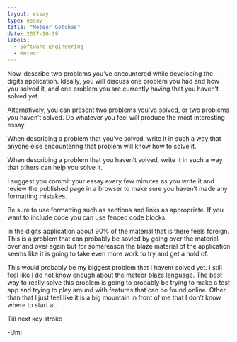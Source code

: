 ```yaml
---
layout: essay
type: essay
title: "Meteor Gotchas"
date: 2017-10-19
labels:
  - Software Engineering
  - Meteor
---
```


Now, describe two problems you’ve encountered while developing the digits application. Ideally, you will discuss one problem you had and how you solved it, and one problem you are currently having that you haven’t solved yet.

Alternatively, you can present two problems you’ve solved, or two problems you haven’t solved. Do whatever you feel will produce the most interesting essay.

When describing a problem that you’ve solved, write it in such a way that anyone else encountering that problem will know how to solve it.

When describing a problem that you haven’t solved, write it in such a way that others can help you solve it.

I suggest you commit your essay every few minutes as you write it and review the published page in a browser to make sure you haven’t made any formatting mistakes.

Be sure to use formatting such as sections and links as appropriate. If you want to include code you can use fenced code blocks.

In the digits application about 90% of the material that is there feels foreign. This is a problem that can probably be sovled by going over the material over and over again but for somereason the blaze material of the application seems like it is going to take even more work to try and get a hold of. 

This would probably be my biggest problem that I havent solved yet. I still feel like I do not know enough about the meteor blaze language. The best way to really solve this problem is going to probably be trying to make a test app and trying to play around with features that can be found online. Other than that I just feel like it is a big mountain in front of me that I don’t know where to start at.

Till next key stroke

-Umi